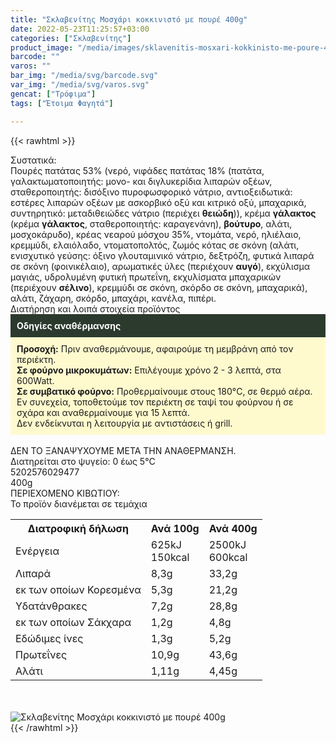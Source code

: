 ```yaml
---
title: "Σκλαβενίτης Μοσχάρι κοκκινιστό με πουρέ 400g"
date: 2022-05-23T11:25:57+03:00
categories: ["Σκλαβενίτης"]
product_image: "/media/images/sklavenitis-mosxari-kokkinisto-me-poure-400g.jpg"
barcode: ""
varos: ""
bar_img: "/media/svg/barcode.svg"
var_img: "/media/svg/varos.svg"
gencat: ["Τρόφιμα"]
tags: ["Έτοιμα Φαγητά"]

---
```

{{< rawhtml >}}

<div class="sload551"><div class="product"><div id="sistatika">Συστατικά:</div><div class="alltext">Πουρές πατάτας 53% (νερό, νιφάδες πατάτας 18% (πατάτα, γαλακτωματοποιητής: μονο- και διγλυκερίδια λιπαρών οξέων, σταθεροποιητής: δισόξινο πυροφωσφορικό νάτριο, αντιοξειδωτικά: εστέρες λιπαρών οξέων με ασκορβικό οξύ και κιτρικό οξύ, μπαχαρικά, συντηρητικό: μεταδιθειώδες νάτριο (περιέχει <b>θειώδη</b>)), κρέμα <b>γάλακτος</b> (κρέμα <b>γάλακτος</b>, σταθεροποιητής: καραγενάνη), <b>βούτυρο</b>, αλάτι, μοσχοκάρυδο), κρέας νεαρού μόσχου 35%, ντομάτα, νερό, ηλιέλαιο, κρεμμύδι, ελαιόλαδο, ντοματοπολτός, ζωμός κότας σε σκόνη (αλάτι, ενισχυτικό γεύσης: όξινο γλουταμινικό νάτριο, δεξτρόζη, φυτικά λιπαρά σε σκόνη (φοινικέλαιο), αρωματικές ύλες (περιέχουν <b>αυγό</b>), εκχύλισμα μαγιάς, υδρολυμένη φυτική πρωτεΐνη, εκχυλίσματα μπαχαρικών (περιέχουν <b>σέλινο</b>), κρεμμύδι σε σκόνη, σκόρδο σε σκόνη, μπαχαρικά), αλάτι, ζάχαρη, σκόρδο, μπαχάρι, κανέλα, πιπέρι.</div><div id="loipa">Διατήρηση και λοιπά στοιχεία προϊόντος</div><div class="alltext"><div style="background:#2b3a2d;padding:10px;color:#fff"><b>Οδηγίες αναθέρμανσης</b></div><div style="background:#ffface;padding:10px;"><b>Προσοχή:</b> Πριν αναθερμάνουμε, αφαιρούμε τη μεμβράνη από τον περιέκτη.<br><b>Σε φούρνο μικροκυμάτων:</b> Επιλέγουμε χρόνο 2 - 3 λεπτά, στα 600Watt.<br><b>Σε συμβατικό φούρνο:</b> Προθερμαίνουμε στους 180°C, σε θερμό αέρα. Εν συνεχεία, τοποθετούμε τον περιέκτη σε ταψί του φούρνου ή σε σχάρα και αναθερμαίνουμε για 15 λεπτά.<br>Δεν ενδείκνυται η λειτουργία με αντιστάσεις ή grill.</div><br>ΔΕΝ ΤΟ ΞΑΝΑΨΥΧΟΥΜΕ ΜΕΤΑ ΤΗΝ ΑΝΑΘΕΡΜΑΝΣΗ.<br>Διατηρείται στο ψυγείο: 0 έως 5°C<br></div><div id="barcode"><div id="barimage1"></div><span id="bartext">5202576029477</span></div><div id="varos"><div id="varosimage1"></div><span id="varostext">400g</span></div><div id="kivotio">ΠΕΡΙΕΧΟΜΕΝΟ ΚΙΒΩΤΙΟΥ:<br>Το προϊόν διανέμεται σε τεμάχια</div><div class="tabout"><table id="diatable"><tbody><tr><th>Διατροφική δήλωση</th><th>Ανά 100g</th><th>Ανά 400g</th></tr><tr><td class="texr2">Ενέργεια</td><td class="texr">625kJ<br>150kcal</td><td class="texr">2500kJ<br>600kcal</td></tr><tr><td class="texr2">Λιπαρά</td><td class="texr">8,3g</td><td class="texr">33,2g</td></tr><tr><td class="gray">εκ των οποίων Κορεσµένα</td><td class="gray2">5,3g</td><td class="gray2">21,2g</td></tr><tr><td class="texr2">Yδατάνθρακες</td><td class="texr">7,2g</td><td class="texr">28,8g</td></tr><tr><td class="gray">εκ των οποίων Σάκχαρα</td><td class="gray2">1,2g</td><td class="gray2">4,8g</td></tr><tr><td class="texr2">Eδώδιμες ίνες</td><td class="texr">1,3g</td><td class="texr">5,2g</td></tr><tr><td class="texr2">Πρωτεΐνες</td><td class="texr">10,9g</td><td class="texr">43,6g</td></tr><tr><td class="texr2">Αλάτι</td><td class="texr">1,11g</td><td class="texr">4,45g</td></tr></tbody></table></div><br><br><div class="pimg"><img alt="Σκλαβενίτης Μοσχάρι κοκκινιστό με πουρέ 400g" title="Σκλαβενίτης Μοσχάρι κοκκινιστό με πουρέ 400g" src="/media/images/sklavenitis-mosxari-kokkinisto-me-poure-400g.jpg"></div></div></div>
{{< /rawhtml >}}


